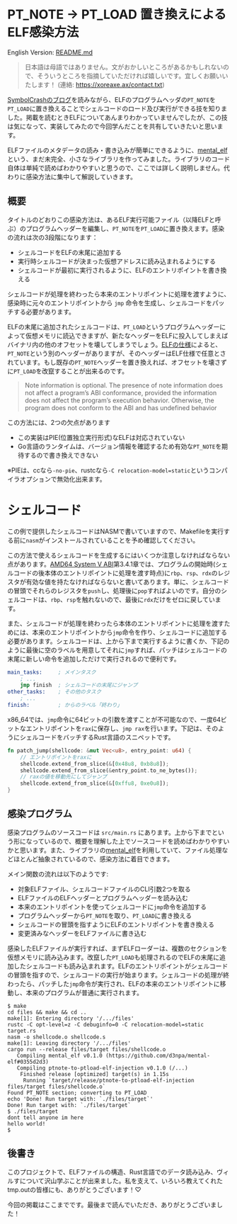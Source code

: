 # PT_NOTE → PT_LOAD 置き換えによるELF感染方法

English Version: [README.md](README.md)

> 日本語は母語ではありません。文がおかしいところがあるかもしれないので、そういうところを指摘していただければ嬉しいです。宜しくお願いいたします！ (連絡: https://xoreaxe.ax/contact.txt)

[SymbolCrashのブログ](https://www.symbolcrash.com/2019/03/27/pt_note-to-pt_load-injection-in-elf/)を読みながら、ELFのプログラムヘッダの`PT_NOTE`を`PT_LOAD`に置き換えることでシェルコードのロード及び実行ができる技を知りました。掲載を読むときELFについてあんまりわかっていませんでしたが、この技は気になって、実装してみたので今回学んだことを共有していきたいと思います。

ELFファイルのメタデータの読み・書き込みが簡単にできるように、[mental_elf](https://github.com/d3npa/mental-elf)という、まだ未完全、小さなライブラリを作ってみました。ライブラリのコード自体は単純で読めばわかりやすいと思うので、ここでは詳しく説明しません。代わりに感染方法に集中して解説していきます。

## 概要

タイトルのどおりこの感染方法は、あるELF実行可能ファイル（以降ELFと呼ぶ）のプログラムヘッダーを編集し、`PT_NOTE`を`PT_LOAD`に置き換えます。感染の流れは次の3段階になります：

- シェルコードをELFの末尾に追加する
- 実行時シェルコードが決まった仮想アドレスに読み込まれるようにする
- シェルコードが最初に実行されるように、ELFのエントリポイントを書き換える

シェルコードが処理を終わったら本来のエントリポイントに処理を渡すように、感染時に元々のエントリポイントから `jmp` 命令を生成し、シェルコードをパッチする必要があります。

ELFの末尾に追加されたシェルコードは、`PT_LOAD`というプログラムヘッダーによって仮想メモリに読込できますが、新たなヘッダーをELFに投入してしまえばバイナリ内の他のオフセットを壊してしまうでしょう。[ELFの仕様](http://www.skyfree.org/linux/references/ELF_Format.pdf)によると、`PT_NOTE`という別のヘッダーがありますが、そのヘッダーはELF仕様で任意とされています。もし既存の`PT_NOTE`ヘッダーを置き換えれば、オフセットを壊さずに`PT_LOAD`を改竄することが出来るのです。

> Note information is optional.  The presence of note information does not affect a program’s ABI conformance, provided the information does not affect the program’s execution behavior.  Otherwise, the program does not conform to the ABI and has undefined behavior

この方法には、2つの欠点があります

- この実装はPIE(位置独立実行形式)なELFは対応されていない
- Go言語のランタイムは、バージョン情報を確認するため有効な`PT_NOTE`を期待するので書き換えできない

※PIEは、ccなら`-no-pie`、rustcなら`-C relocation-model=static`というコンパイラオプションで無効化出来ます。

# シェルコード

この例で提供したシェルコードはNASMで書いていますので、Makefileを実行する前に`nasm`がインストールされていることを予め確認してください。

この方法で使えるシェルコードを生成するにはいくつか注意しなければならない点があります。[AMD64 System V ABI](https://refspecs.linuxfoundation.org/elf/x86_64-abi-0.95.pdf)第3.4.1章では、プログラムの開始時(シェルコードの後本体のエントリポイントに処理を渡す時点)に`rbp`、`rsp`、`rdx`のレジスタが有効な値を持たなければならないと書いてあります。単に、シェルコードの冒頭でそれらのレジスタを`push`し、処理後に`pop`すればよいのです。自分のシェルコードは、`rbp`、`rsp`を触れないので、最後に`rdx`だけをゼロに戻しています。

また、シェルコードが処理を終わったら本体のエントリポイントに処理を渡すためには、本来のエントリポイントから`jmp`命令を作り、シェルコードに追加する必要があります。シェルコードは、上から下まで実行するように書くか、下記のように最後に空のラベルを用意してそれに`jmp`すれば、パッチはシェルコードの末尾に新しい命令を追加しただけで実行されるので便利です。

```nasm
main_tasks:     ; メインタスク
    ; ...
    jmp finish  ; シェルコードの末尾にジャンプ
other_tasks:    ; その他のタスク
    ; ...
finish:         ; からのラベル「終わり」
```

x86_64では、`jmp`命令に64ビットの引数を渡すことが不可能なので、一度64ビットなエントリポイントを`rax`に保存し、`jmp rax`を行います。下記は、そのようにシェルコードをバッチするRust言語のスニペットです。

```rust
fn patch_jump(shellcode: &mut Vec<u8>, entry_point: u64) {
    // エントリポイントをraxに
    shellcode.extend_from_slice(&[0x48u8, 0xb8u8]);
    shellcode.extend_from_slice(&entry_point.to_ne_bytes());
    // raxの値を移動先にしてジャンプ
    shellcode.extend_from_slice(&[0xffu8, 0xe0u8]);
}
```

## 感染プログラム

感染プログラムのソースコードは `src/main.rs` にあります。上から下までという形になっているので、概要を理解した上でソースコードを読めばわかりやすいかと思います。また、ライブラリの[mental_elf](https://github.com/d3npa/mental-elf)を利用していて、ファイル処理などほとんど抽象されているので、感染方法に着目できます。

メイン関数の流れは以下のようです:

- 対象ELFファイル、シェルコードファイルのCLI引数2つを取る
- ELFファイルのELFヘッダーとプログラムヘッダーを読み込む
- 本来のエントリポイントを使ってシェルコードに`jmp`命令を追加する
- プログラムヘッダーから`PT_NOTE`を取り、`PT_LOAD`に書き換える
- シェルコードの冒頭を指すようにELFのエントリポイントを書き換える
- 変更済みなヘッダーをELFファイルに書き込む

感染したELFファイルが実行すれば、まずELFローダーは、複数のセクションを仮想メモリに読み込みます。改竄した`PT_LOAD`も処理されるのでELFの末尾に追加したシェルコードも読み込まれます。ELFのエントリポイントがシェルコードの冒頭を指すので、シェルコードの実行が始まります。シェルコードの処理が終わったら、パッチした`jmp`命令が実行され、ELFの本来のエントリポイントに移動し、本来のプログラムが普通に実行されます。

```
$ make
cd files && make && cd ..
make[1]: Entering directory '/.../files'
rustc -C opt-level=z -C debuginfo=0 -C relocation-model=static target.rs
nasm -o shellcode.o shellcode.s
make[1]: Leaving directory '/.../files'
cargo run --release files/target files/shellcode.o
   Compiling mental_elf v0.1.0 (https://github.com/d3npa/mental-elf#0355d2d3)
   Compiling ptnote-to-ptload-elf-injection v0.1.0 (/...)
    Finished release [optimized] target(s) in 1.15s
     Running `target/release/ptnote-to-ptload-elf-injection files/target files/shellcode.o`
Found PT_NOTE section; converting to PT_LOAD
echo 'Done! Run target with: `./files/target`'
Done! Run target with: `./files/target`
$ ./files/target
dont tell anyone im here
hello world!
$
```

## 後書き

このプロジェクトで、ELFファイルの構造、Rust言語でのデータ読み込み、ヴィルすについて沢山学ぶことが出来ました。私を支えて、いろいろ教えてくれたtmp.outの皆様にも、ありがとうございます！♡

今回の掲載はここまでです。最後まで読んでいただき、ありがとうございました！